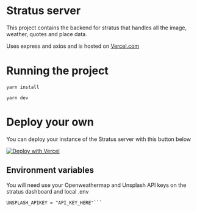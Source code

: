 # Stratus server

This project contains the backend for stratus that handles all the image, weather, quotes and place data.

Uses express and axios and is hosted on [Vercel.com](https://vercel.com)
# Running the project 
```yarn install```

```yarn dev```

# Deploy your own

You can deploy your instance of the Stratus server with this button below

[![Deploy with Vercel](https://vercel.com/button)](https://vercel.com/new/clone?repository-url=https%3A%2F%2Fgithub.com%2Fdineshkhadka%2Fstratus-server)

## Environment variables

You will need use your Openweathermap and Unsplash API keys on the stratus dashboard and local .env

```OPENWEATHERMAP_APIKEY = "API_KEY_HERE"
UNSPLASH_APIKEY = "API_KEY_HERE"```
